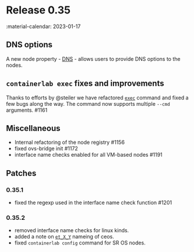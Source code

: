 # Release 0.35

:material-calendar: 2023-01-17

## DNS options

A new node property - [DNS](../manual/nodes.md#dns) - allows users to provide DNS options to the nodes.

## `containerlab exec` fixes and improvements

Thanks to efforts by @steiler we have refactored [`exec`](../cmd/exec.md) command and fixed a few bugs along the way. The command now supports multiple `--cmd` arguments. #1161

## Miscellaneous

* Internal refactoring of the node registry #1156
* fixed ovs-bridge init #1172
* interface name checks enabled for all VM-based nodes #1191

## Patches

### 0.35.1

* fixed the regexp used in the interface name check function #1201

### 0.35.2

* removed interface name checks for linux kinds.
* added a note on [`et_X_Y`](../manual/kinds/ceos.md#additional-interface-naming-considerations) nameing of ceos.
* fixed `containerlab config` command for SR OS nodes.
